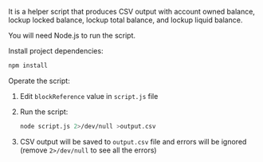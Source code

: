 It is a helper script that produces CSV output with account owned balance, lockup locked balance, lockup total balance, and lockup liquid balance.

You will need Node.js to run the script.

Install project dependencies:

```sh
npm install
```

Operate the script:

1. Edit `blockReference` value in `script.js` file
2. Run the script:

    ```sh
    node script.js 2>/dev/null >output.csv
    ```
3. CSV output will be saved to `output.csv` file and errors will be ignored (remove `2>/dev/null` to see all the errors)
